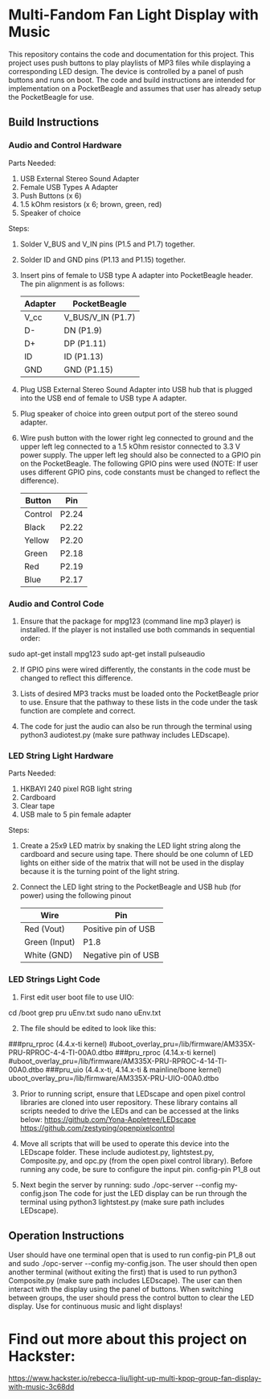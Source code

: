 # Multi-Fandom Fan Light Display with Music
This repository contains the code and documentation for this project. This project uses push buttons to play playlists of MP3 files while displaying a corresponding LED design. The device is controlled by a panel of push buttons and runs on boot. The code and build instructions are intended for implementation on a PocketBeagle and assumes that user has already setup the PocketBeagle for use.

## Build Instructions

### Audio and Control Hardware
Parts Needed:
1. USB External Stereo Sound Adapter
2. Female USB Types A Adapter
3. Push Buttons (x 6)
4. 1.5 kOhm resistors (x 6; brown, green, red)
5. Speaker of choice

Steps:
1. Solder V_BUS and V_IN pins (P1.5 and P1.7) together.
2. Solder ID and GND pins (P1.13 and P1.15) together. 
3. Insert pins of female to USB type A adapter into PocketBeagle header. The pin alignment is as follows:

    |    Adapter    |  PocketBeagle |
    | ------------- | ------------- |
    | V_cc | V_BUS/V_IN (P1.7) |
    | D- | DN (P1.9)  |
    | D+ | DP (P1.11) |
    | ID | ID (P1.13) |
    | GND | GND (P1.15) |

4. Plug USB External Stereo Sound Adapter into USB hub that is plugged into the USB end of female to USB type A adapter.
5. Plug speaker of choice into green output port of the stereo sound adapter.
6. Wire push button with the lower right leg connected to ground and the upper left leg connected to a 1.5 kOhm resistor connected to 3.3 V power supply. The upper left leg should also be connected to a GPIO pin on the PocketBeagle. The following GPIO pins were used (NOTE: If user uses different GPIO pins, code constants must be changed to reflect the difference).

    |    Button     |      Pin      |
    | ------------- | ------------- |
    | Control | P2.24 |
    | Black | P2.22 |
    | Yellow | P2.20 |
    | Green | P2.18 |
    | Red | P2.19 |
    | Blue | P2.17 |    

### Audio and Control Code
1. Ensure that the package for mpg123 (command line mp3 player) is installed. If the player is not installed use both commands in sequential order:

sudo apt-get install mpg123
sudo apt-get install pulseaudio

2. If GPIO pins were wired differently, the constants in the code must be changed to reflect this difference.

3. Lists of desired MP3 tracks must be loaded onto the PocketBeagle prior to use. Ensure that the pathway to these lists in the code under the task function are complete and correct.

4. The code for just the audio can also be run through the terminal using python3 audiotest.py (make sure pathway includes LEDscape).

### LED String Light Hardware
Parts Needed:
1. HKBAYI 240 pixel RGB light string
2. Cardboard
3. Clear tape
4. USB male to 5 pin female adapter

Steps:
1. Create a 25x9 LED matrix by snaking the LED light string along the cardboard and secure using tape. There should be one column of LED lights on either side of the matrix that will not be used in the display because it is the turning point of the light string. 
2. Connect the LED light string to the PocketBeagle and USB hub (for power) using the following pinout

    |    Wire     |      Pin      |
    | ------------- | ------------- |
    | Red (Vout) | Positive pin of USB |
    | Green (Input) | P1.8 |
    | White (GND) | Negative pin of USB |  
    
### LED Strings Light Code

1. First edit user boot file to use UIO:

cd /boot
grep pru uEnv.txt
sudo nano uEnv.txt

2. The file should be edited to look like this:

###pru_rproc (4.4.x-ti kernel)
#uboot_overlay_pru=/lib/firmware/AM335X-PRU-RPROC-4-4-TI-00A0.dtbo
###pru_rproc (4.14.x-ti kernel)
#uboot_overlay_pru=/lib/firmware/AM335X-PRU-RPROC-4-14-TI-00A0.dtbo
###pru_uio (4.4.x-ti, 4.14.x-ti & mainline/bone kernel)
uboot_overlay_pru=/lib/firmware/AM335X-PRU-UIO-00A0.dtbo

3. Prior to running script, ensure that LEDscape and open pixel control libraries are cloned into user repository. These library contains all scripts needed to drive the LEDs and can be accessed at the links below:
https://github.com/Yona-Appletree/LEDscape
https://github.com/zestyping/openpixelcontrol

4. Move all scripts that will be used to operate this device into the LEDscape folder. These include audiotest.py, lightstest.py, Composite.py, and opc.py (from the open pixel control library).
Before running any code, be sure to configure the input pin.
config-pin P1_8 out

5. Next begin the server by running: sudo ./opc-server --config my-config.json
The code for just the LED display can be run through the terminal using python3 lightstest.py (make sure path includes LEDscape).

## Operation Instructions

User should have one terminal open that is used to run config-pin P1_8 out and sudo ./opc-server --config my-config.json. The user should then open another terminal (without exiting the first) that is used to run python3 Composite.py (make sure path includes LEDscape). The user can then interact with the display using the panel of buttons. When switching between groups, the user should press the control button to clear the LED display. Use for continuous music and light displays!

# Find out more about this project on Hackster: 
https://www.hackster.io/rebecca-liu/light-up-multi-kpop-group-fan-display-with-music-3c68dd
